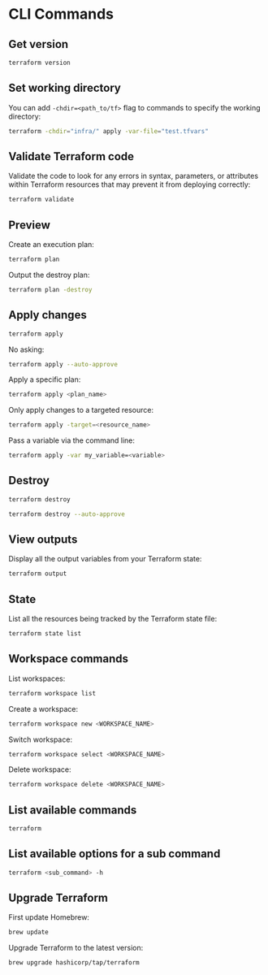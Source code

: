 # CLI Commands

## Get version

```sh
terraform version
```

## Set working directory

You can add `-chdir=<path_to/tf>` flag to commands to specify the working directory:
```sh
terraform -chdir="infra/" apply -var-file="test.tfvars"
```


## Validate Terraform code

Validate the code to look for any errors in syntax, parameters, or attributes within Terraform resources that may prevent it from deploying correctly:
```sh
terraform validate
```

## Preview

Create an execution plan:
```sh
terraform plan
```

Output the destroy plan:
```sh
terraform plan -destroy
```

## Apply changes

```sh
terraform apply
```

No asking:
```sh
terraform apply --auto-approve
```

Apply a specific plan:
```sh
terraform apply <plan_name>
```

Only apply changes to a targeted resource:
```sh
terraform apply -target=<resource_name>
```

Pass a variable via the command line:
```sh
terraform apply -var my_variable=<variable>
```


## Destroy

```sh
terraform destroy
```

```sh
terraform destroy --auto-approve
```

## View outputs

Display all the output variables from your Terraform state:
```sh
terraform output
```

## State

List all the resources being tracked by the Terraform state file:
```sh
terraform state list
```

## Workspace commands

List workspaces:
```sh
terraform workspace list
```

Create a workspace:
```sh
terraform workspace new <WORKSPACE_NAME>
```

Switch workspace:
```sh
terraform workspace select <WORKSPACE_NAME>
```

Delete workspace:
```sh
terraform workspace delete <WORKSPACE_NAME>
```

## List available commands

```sh
terraform
```

## List available options for a sub command

```sh
terraform <sub_command> -h
```


## Upgrade Terraform

First update Homebrew:

```sh
brew update
```

Upgrade Terraform to the latest version:

```sh
brew upgrade hashicorp/tap/terraform
```
